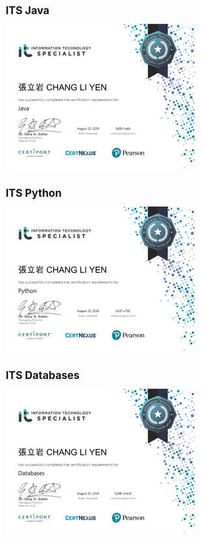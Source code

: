 # ITS Java
![image](https://github.com/zzz123343/Certificate/blob/main/Java.png)

# ITS Python
![image](https://github.com/zzz123343/Certificate/blob/main/Python.png)

# ITS Databases
![image](https://github.com/zzz123343/Certificate/blob/main/Databases.png)
